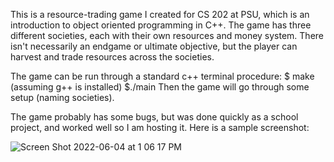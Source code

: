 This is a resource-trading game I created for CS 202 at PSU, which is an introduction to object oriented programming in C++.
The game has three different societies, each with their own resources and money system. There isn't necessarily an endgame or ultimate objective, but 
the player can harvest and trade resources across the societies. 

The game can be run through a standard c++ terminal procedure: 
$ make (assuming g++ is installed)
$./main
Then the game will go through some setup (naming societies). 

The game probably has some bugs, but was done quickly as a school project, and worked well so I am hosting it. Here is a sample screenshot: 

![Screen Shot 2022-06-04 at 1 06 17 PM](https://user-images.githubusercontent.com/103003636/172029992-0238570f-42f5-45b1-900a-cfb9d57d384f.png)
